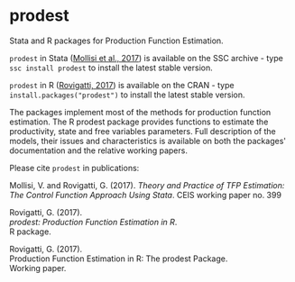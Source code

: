 # prodest

Stata and R packages for Production Function Estimation. 

`prodest` in Stata ([Mollisi et al., 2017](https://papers.ssrn.com/sol3/papers.cfm?abstract_id=2916753)) is available on the SSC archive - type `ssc install prodest` to install the latest stable version.

`prodest` in R ([Rovigatti, 2017](https://CRAN.R-project.org/package=prodest)) is available on the CRAN -  type `install.packages("prodest")` to install the latest stable version. 

The packages implement most of the methods for production function estimation. The R prodest package provides functions to estimate the productivity, state and free variables parameters. Full description of the models, their issues and characteristics is available on both the packages' documentation and the relative working papers.

Please cite `prodest` in publications:

Mollisi, V. and Rovigatti, G. (2017).
_Theory and Practice of TFP Estimation: The Control Function Approach Using Stata_.
CEIS working paper no. 399

Rovigatti, G. (2017).  
_prodest: Production Function Estimation in R_.  
R package.  

Rovigatti, G. (2017).  
Production Function Estimation in R: The prodest Package.  
Working paper.      
